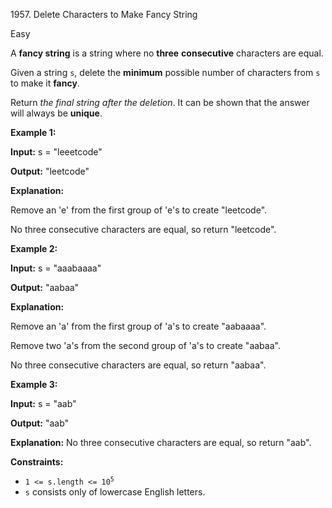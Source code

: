 1957\. Delete Characters to Make Fancy String

Easy

A **fancy string** is a string where no **three** **consecutive** characters are equal.

Given a string `s`, delete the **minimum** possible number of characters from `s` to make it **fancy**.

Return _the final string after the deletion_. It can be shown that the answer will always be **unique**.

**Example 1:**

**Input:** s = "leeetcode"

**Output:** "leetcode"

**Explanation:** 

Remove an 'e' from the first group of 'e's to create "leetcode". 

No three consecutive characters are equal, so return "leetcode".

**Example 2:**

**Input:** s = "aaabaaaa"

**Output:** "aabaa"

**Explanation:** 

Remove an 'a' from the first group of 'a's to create "aabaaaa". 

Remove two 'a's from the second group of 'a's to create "aabaa".

No three consecutive characters are equal, so return "aabaa".

**Example 3:**

**Input:** s = "aab"

**Output:** "aab"

**Explanation:** No three consecutive characters are equal, so return "aab".

**Constraints:**

*   <code>1 <= s.length <= 10<sup>5</sup></code>
*   `s` consists only of lowercase English letters.